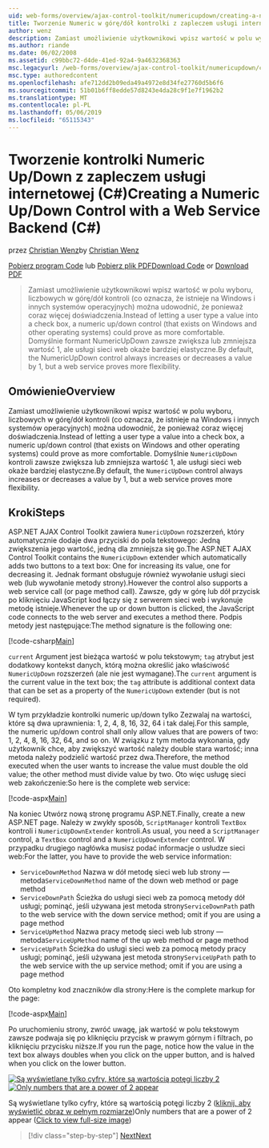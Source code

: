 ```yaml
---
uid: web-forms/overview/ajax-control-toolkit/numericupdown/creating-a-numeric-up-down-control-with-a-web-service-backend-cs
title: Tworzenie Numeric w górę/dół kontrolki z zapleczem usługi internetowej (C#) | Dokumentacja firmy Microsoft
author: wenz
description: Zamiast umożliwienie użytkownikowi wpisz wartość w polu wyboru, kontrolki numeric up/down (znajdującą się na Windows i innych systemów operacyjnych) może okazać się c ponieważ coraz więcej...
ms.author: riande
ms.date: 06/02/2008
ms.assetid: c99bbc72-d4de-41ed-92a4-9a4632368363
msc.legacyurl: /web-forms/overview/ajax-control-toolkit/numericupdown/creating-a-numeric-up-down-control-with-a-web-service-backend-cs
msc.type: authoredcontent
ms.openlocfilehash: afe712dd2b09eda49a4972e8d34fe27760d5b6f6
ms.sourcegitcommit: 51b01b6ff8edde57d8243e4da28c9f1e7f1962b2
ms.translationtype: MT
ms.contentlocale: pl-PL
ms.lasthandoff: 05/06/2019
ms.locfileid: "65115343"
---
```

# <a name="creating-a-numeric-updown-control-with-a-web-service-backend-c"></a><span data-ttu-id="d7f9c-103">Tworzenie kontrolki Numeric Up/Down z zapleczem usługi internetowej (C#)</span><span class="sxs-lookup"><span data-stu-id="d7f9c-103">Creating a Numeric Up/Down Control with a Web Service Backend (C#)</span></span>

<span data-ttu-id="d7f9c-104">przez [Christian Wenz](https://github.com/wenz)</span><span class="sxs-lookup"><span data-stu-id="d7f9c-104">by [Christian Wenz](https://github.com/wenz)</span></span>

<span data-ttu-id="d7f9c-105">[Pobierz program Code](http://download.microsoft.com/download/9/3/f/93f8daea-bebd-4821-833b-95205389c7d0/numericupdown1.cs.zip) lub [Pobierz plik PDF](http://download.microsoft.com/download/2/d/c/2dc10e34-6983-41d4-9c08-f78f5387d32b/numericupdown1CS.pdf)</span><span class="sxs-lookup"><span data-stu-id="d7f9c-105">[Download Code](http://download.microsoft.com/download/9/3/f/93f8daea-bebd-4821-833b-95205389c7d0/numericupdown1.cs.zip) or [Download PDF](http://download.microsoft.com/download/2/d/c/2dc10e34-6983-41d4-9c08-f78f5387d32b/numericupdown1CS.pdf)</span></span>

> <span data-ttu-id="d7f9c-106">Zamiast umożliwienie użytkownikowi wpisz wartość w polu wyboru, liczbowych w górę/dół kontroli (co oznacza, że istnieje na Windows i innych systemów operacyjnych) można udowodnić, że ponieważ coraz więcej doświadczenia.</span><span class="sxs-lookup"><span data-stu-id="d7f9c-106">Instead of letting a user type a value into a check box, a numeric up/down control (that exists on Windows and other operating systems) could prove as more comfortable.</span></span> <span data-ttu-id="d7f9c-107">Domyślnie formant NumericUpDown zawsze zwiększa lub zmniejsza wartość 1, ale usługi sieci web okaże bardziej elastyczne.</span><span class="sxs-lookup"><span data-stu-id="d7f9c-107">By default, the NumericUpDown control always increases or decreases a value by 1, but a web service proves more flexibility.</span></span>

## <a name="overview"></a><span data-ttu-id="d7f9c-108">Omówienie</span><span class="sxs-lookup"><span data-stu-id="d7f9c-108">Overview</span></span>

<span data-ttu-id="d7f9c-109">Zamiast umożliwienie użytkownikowi wpisz wartość w polu wyboru, liczbowych w górę/dół kontroli (co oznacza, że istnieje na Windows i innych systemów operacyjnych) można udowodnić, że ponieważ coraz więcej doświadczenia.</span><span class="sxs-lookup"><span data-stu-id="d7f9c-109">Instead of letting a user type a value into a check box, a numeric up/down control (that exists on Windows and other operating systems) could prove as more comfortable.</span></span> <span data-ttu-id="d7f9c-110">Domyślnie `NumericUpDown` kontroli zawsze zwiększa lub zmniejsza wartość 1, ale usługi sieci web okaże bardziej elastyczne.</span><span class="sxs-lookup"><span data-stu-id="d7f9c-110">By default, the `NumericUpDown` control always increases or decreases a value by 1, but a web service proves more flexibility.</span></span>

## <a name="steps"></a><span data-ttu-id="d7f9c-111">Kroki</span><span class="sxs-lookup"><span data-stu-id="d7f9c-111">Steps</span></span>

<span data-ttu-id="d7f9c-112">ASP.NET AJAX Control Toolkit zawiera `NumericUpDown` rozszerzeń, który automatycznie dodaje dwa przyciski do pola tekstowego: Jedną zwiększenia jego wartość, jedną dla zmniejsza się go.</span><span class="sxs-lookup"><span data-stu-id="d7f9c-112">The ASP.NET AJAX Control Toolkit contains the `NumericUpDown` extender which automatically adds two buttons to a text box: One for increasing its value, one for decreasing it.</span></span> <span data-ttu-id="d7f9c-113">Jednak formant obsługuje również wywołanie usługi sieci web (lub wywołanie metody strony).</span><span class="sxs-lookup"><span data-stu-id="d7f9c-113">However the control also supports a web service call (or page method call).</span></span> <span data-ttu-id="d7f9c-114">Zawsze, gdy w górę lub dół przycisk po kliknięciu JavaScript kod łączy się z serwerem sieci web i wykonuje metodę istnieje.</span><span class="sxs-lookup"><span data-stu-id="d7f9c-114">Whenever the up or down button is clicked, the JavaScript code connects to the web server and executes a method there.</span></span> <span data-ttu-id="d7f9c-115">Podpis metody jest następujące:</span><span class="sxs-lookup"><span data-stu-id="d7f9c-115">The method signature is the following one:</span></span>

[!code-csharp[Main](creating-a-numeric-up-down-control-with-a-web-service-backend-cs/samples/sample1.cs)]

<span data-ttu-id="d7f9c-116">`current` Argument jest bieżąca wartość w polu tekstowym; `tag` atrybut jest dodatkowy kontekst danych, którą można określić jako właściwość `NumericUpDown` rozszerzeń (ale nie jest wymagane).</span><span class="sxs-lookup"><span data-stu-id="d7f9c-116">The `current` argument is the current value in the text box; the `tag` attribute is additional context data that can be set as a property of the `NumericUpDown` extender (but is not required).</span></span>

<span data-ttu-id="d7f9c-117">W tym przykładzie kontrolki numeric up/down tylko Zezwalaj na wartości, które są dwa uprawnienia: 1, 2, 4, 8, 16, 32, 64 i tak dalej.</span><span class="sxs-lookup"><span data-stu-id="d7f9c-117">For this sample, the numeric up/down control shall only allow values that are powers of two: 1, 2, 4, 8, 16, 32, 64, and so on.</span></span> <span data-ttu-id="d7f9c-118">W związku z tym metoda wykonania, gdy użytkownik chce, aby zwiększyć wartość należy double stara wartość; inna metoda należy podzielić wartość przez dwa.</span><span class="sxs-lookup"><span data-stu-id="d7f9c-118">Therefore, the method executed when the user wants to increase the value must double the old value; the other method must divide value by two.</span></span> <span data-ttu-id="d7f9c-119">Oto więc usługę sieci web zakończenie:</span><span class="sxs-lookup"><span data-stu-id="d7f9c-119">So here is the complete web service:</span></span>

[!code-aspx[Main](creating-a-numeric-up-down-control-with-a-web-service-backend-cs/samples/sample2.aspx)]

<span data-ttu-id="d7f9c-120">Na koniec Utwórz nową stronę programu ASP.NET.</span><span class="sxs-lookup"><span data-stu-id="d7f9c-120">Finally, create a new ASP.NET page.</span></span> <span data-ttu-id="d7f9c-121">Należy w zwykły sposób, `ScriptManager` kontroli `TextBox` kontroli i `NumericUpDownExtender` kontroli.</span><span class="sxs-lookup"><span data-stu-id="d7f9c-121">As usual, you need a `ScriptManager` control, a `TextBox` control and a `NumericUpDownExtender` control.</span></span> <span data-ttu-id="d7f9c-122">W przypadku drugiego nagłówka musisz podać informacje o usłudze sieci web:</span><span class="sxs-lookup"><span data-stu-id="d7f9c-122">For the latter, you have to provide the web service information:</span></span>

- <span data-ttu-id="d7f9c-123">`ServiceDownMethod` Nazwa w dół metodę sieci web lub strony — metoda</span><span class="sxs-lookup"><span data-stu-id="d7f9c-123">`ServiceDownMethod` name of the down web method or page method</span></span>
- <span data-ttu-id="d7f9c-124">`ServiceDownPath` Ścieżka do usługi sieci web za pomocą metody dół usługi; pominąć, jeśli używana jest metoda strony</span><span class="sxs-lookup"><span data-stu-id="d7f9c-124">`ServiceDownPath` path to the web service with the down service method; omit if you are using a page method</span></span>
- <span data-ttu-id="d7f9c-125">`ServiceUpMethod` Nazwa pracy metodę sieci web lub strony — metoda</span><span class="sxs-lookup"><span data-stu-id="d7f9c-125">`ServiceUpMethod` name of the up web method or page method</span></span>
- <span data-ttu-id="d7f9c-126">`ServiceUpPath` Ścieżka do usługi sieci web za pomocą metody pracy usługi; pominąć, jeśli używana jest metoda strony</span><span class="sxs-lookup"><span data-stu-id="d7f9c-126">`ServiceUpPath` path to the web service with the up service method; omit if you are using a page method</span></span>

<span data-ttu-id="d7f9c-127">Oto kompletny kod znaczników dla strony:</span><span class="sxs-lookup"><span data-stu-id="d7f9c-127">Here is the complete markup for the page:</span></span>

[!code-aspx[Main](creating-a-numeric-up-down-control-with-a-web-service-backend-cs/samples/sample3.aspx)]

<span data-ttu-id="d7f9c-128">Po uruchomieniu strony, zwróć uwagę, jak wartość w polu tekstowym zawsze podwaja się po kliknięciu przycisk w prawym górnym i filtrach, po kliknięciu przycisku niższe.</span><span class="sxs-lookup"><span data-stu-id="d7f9c-128">If you run the page, notice how the value in the text box always doubles when you click on the upper button, and is halved when you click on the lower button.</span></span>

<span data-ttu-id="d7f9c-129">[![Są wyświetlane tylko cyfry, które są wartością potęgi liczby 2](creating-a-numeric-up-down-control-with-a-web-service-backend-cs/_static/image2.png)](creating-a-numeric-up-down-control-with-a-web-service-backend-cs/_static/image1.png)</span><span class="sxs-lookup"><span data-stu-id="d7f9c-129">[![Only numbers that are a power of 2 appear](creating-a-numeric-up-down-control-with-a-web-service-backend-cs/_static/image2.png)](creating-a-numeric-up-down-control-with-a-web-service-backend-cs/_static/image1.png)</span></span>

<span data-ttu-id="d7f9c-130">Są wyświetlane tylko cyfry, które są wartością potęgi liczby 2 ([kliknij, aby wyświetlić obraz w pełnym rozmiarze](creating-a-numeric-up-down-control-with-a-web-service-backend-cs/_static/image3.png))</span><span class="sxs-lookup"><span data-stu-id="d7f9c-130">Only numbers that are a power of 2 appear ([Click to view full-size image](creating-a-numeric-up-down-control-with-a-web-service-backend-cs/_static/image3.png))</span></span>

> [!div class="step-by-step"]
> [<span data-ttu-id="d7f9c-131">Next</span><span class="sxs-lookup"><span data-stu-id="d7f9c-131">Next</span></span>](creating-a-numeric-up-down-control-with-a-web-service-backend-vb.md)
